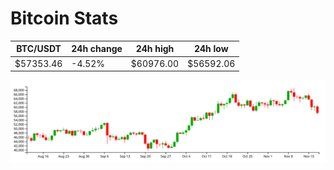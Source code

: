 # Bitcoin Stats

BTC/USDT|24h change|24h high|24h low|
|---|---|---|---|
|$57353.46|-4.52%|$60976.00|$56592.06|

<img src="./chart.svg">
